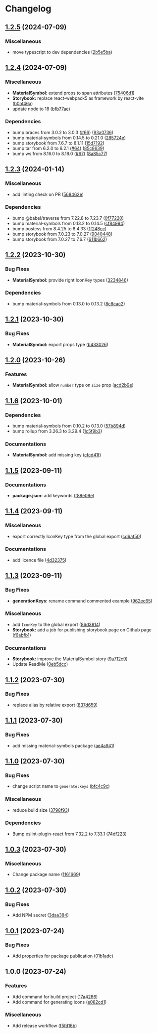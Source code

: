 # Changelog

## [1.2.5](https://github.com/yteruel31/react-material-symbol-icons/compare/v1.2.4...v1.2.5) (2024-07-09)


### Miscellaneous

* move typescript to dev dependencies ([2b5e5ba](https://github.com/yteruel31/react-material-symbol-icons/commit/2b5e5bace524512c03f071dd8fe5bf470e8fbfb6))

## [1.2.4](https://github.com/yteruel31/react-material-symbol-icons/compare/v1.2.3...v1.2.4) (2024-07-09)


### Miscellaneous

* **MaterialSymbol:** extend props to span attributes ([75406d1](https://github.com/yteruel31/react-material-symbol-icons/commit/75406d1cae69d3c453bc605a65e4e760e52a82ab))
* **Storybook:** replace react-webpack5 as framework by react-vite ([b0af46a](https://github.com/yteruel31/react-material-symbol-icons/commit/b0af46aa62e4249db6ba267c3aeb132cf30880d7))
* update node to 18 ([bfb77ae](https://github.com/yteruel31/react-material-symbol-icons/commit/bfb77aefa48b6d14b3f83772a5665cda800afcf9))


### Dependencies

* bump braces from 3.0.2 to 3.0.3 ([#66](https://github.com/yteruel31/react-material-symbol-icons/issues/66)) ([93a0736](https://github.com/yteruel31/react-material-symbol-icons/commit/93a0736ef23eac6f52a698636ce29fe862921a9d))
* bump material-symbols from 0.14.5 to 0.21.0 ([285724e](https://github.com/yteruel31/react-material-symbol-icons/commit/285724ec9511ae3995ac396593e88763458454b8))
* bump storybook from 7.6.7 to 8.1.11 ([15d7192](https://github.com/yteruel31/react-material-symbol-icons/commit/15d71924e053fb98e6618883153c51e548a421ce))
* bump tar from 6.2.0 to 6.2.1 ([#64](https://github.com/yteruel31/react-material-symbol-icons/issues/64)) ([85c8639](https://github.com/yteruel31/react-material-symbol-icons/commit/85c863923b7ae38728d3aa64b6e6e695078895de))
* bump ws from 8.16.0 to 8.18.0 ([#67](https://github.com/yteruel31/react-material-symbol-icons/issues/67)) ([8a85c77](https://github.com/yteruel31/react-material-symbol-icons/commit/8a85c770ff7b64830f098cdff362f4e7ed638a09))

## [1.2.3](https://github.com/yteruel31/react-material-symbol-icons/compare/v1.2.2...v1.2.3) (2024-01-14)


### Miscellaneous

* add linting check on PR ([568462e](https://github.com/yteruel31/react-material-symbol-icons/commit/568462e55e771be533b88772268a1217eec3b0c3))


### Dependencies

* bump @babel/traverse from 7.22.8 to 7.23.7 ([0f77220](https://github.com/yteruel31/react-material-symbol-icons/commit/0f77220a682a3142c3af7ce7606eae634a47fba7))
* bump material-symbols from 0.13.2 to 0.14.5 ([cf84994](https://github.com/yteruel31/react-material-symbol-icons/commit/cf84994c70f525c553e19feeaa77dbc80671f310))
* bump postcss from 8.4.25 to 8.4.33 ([1f248cc](https://github.com/yteruel31/react-material-symbol-icons/commit/1f248ccd26c46aea87d29ff5419f8a92bed0b683))
* bump storybook from 7.0.23 to 7.0.27 ([9040448](https://github.com/yteruel31/react-material-symbol-icons/commit/90404488d68b0fdc8a0e7e9959713f035b9c396e))
* bump storybook from 7.0.27 to 7.6.7 ([611b662](https://github.com/yteruel31/react-material-symbol-icons/commit/611b662ecf0113afa18686219382ce6fdf00b80e))

## [1.2.2](https://github.com/yteruel31/react-material-symbol-icons/compare/v1.2.1...v1.2.2) (2023-10-30)


### Bug Fixes

* **MaterialSymbol:** provide right IconKey types ([3234846](https://github.com/yteruel31/react-material-symbol-icons/commit/32348466ee80340b415d4ffb929612803f7e0a75))


### Dependencies

* bump material-symbols from 0.13.0 to 0.13.2 ([8c8cac2](https://github.com/yteruel31/react-material-symbol-icons/commit/8c8cac21e7bbca508ad389c17cbc691ca2cbd5a0))

## [1.2.1](https://github.com/yteruel31/react-material-symbol-icons/compare/v1.2.0...v1.2.1) (2023-10-30)


### Bug Fixes

* **MaterialSymbol:** export props type ([b433026](https://github.com/yteruel31/react-material-symbol-icons/commit/b43302626307e3c7e8a80b220a45870af84b8905))

## [1.2.0](https://github.com/yteruel31/react-material-symbol-icons/compare/v1.1.6...v1.2.0) (2023-10-26)


### Features

* **MaterialSymbol:** allow `number` type on `size` prop ([acd2b9e](https://github.com/yteruel31/react-material-symbol-icons/commit/acd2b9e1b9d73d7d99712f63f1a6ba0241d6e9ba))

## [1.1.6](https://github.com/yteruel31/react-material-symbol-icons/compare/v1.1.5...v1.1.6) (2023-10-01)


### Dependencies

* bump material-symbols from 0.10.2 to 0.13.0 ([57b894d](https://github.com/yteruel31/react-material-symbol-icons/commit/57b894d50a961337a10555662b45a5cbf9eab73c))
* bump rollup from 3.26.3 to 3.29.4 ([1c5f9b3](https://github.com/yteruel31/react-material-symbol-icons/commit/1c5f9b30281f7042b66a93d3bf268df2b6bde4f1))


### Documentations

* **MaterialSymbol:** add missing key ([cfcd41f](https://github.com/yteruel31/react-material-symbol-icons/commit/cfcd41f9c77e8d8b5fea5a4945ffe28fcaea3d5d))

## [1.1.5](https://github.com/yteruel31/react-material-symbol-icons/compare/v1.1.4...v1.1.5) (2023-09-11)


### Documentations

* **package.json:** add keywords ([f88e09e](https://github.com/yteruel31/react-material-symbol-icons/commit/f88e09eec8b0bed29a9011c475f1996bafd44ab5))

## [1.1.4](https://github.com/yteruel31/react-material-symbol-icons/compare/v1.1.3...v1.1.4) (2023-09-11)


### Miscellaneous

* export correctly IconKey type from the global export ([cd6af50](https://github.com/yteruel31/react-material-symbol-icons/commit/cd6af507ecc613f4be8cd552e499456f69c5a770))


### Documentations

* add licence file ([4d32375](https://github.com/yteruel31/react-material-symbol-icons/commit/4d323751cd54b014361a5b9196a5f1c55f4a9d8e))

## [1.1.3](https://github.com/yteruel31/react-material-symbol-icons/compare/v1.1.2...v1.1.3) (2023-09-11)


### Bug Fixes

* **generationKeys:** rename command commented example ([962ec65](https://github.com/yteruel31/react-material-symbol-icons/commit/962ec6580fcc774a7cdc9d57d945f8ee59bf4cb8))


### Miscellaneous

* add `IconKey` to the global export ([86d3814](https://github.com/yteruel31/react-material-symbol-icons/commit/86d3814eb978ad88655629bd4cb04017dfa267c3))
* **Storybook:** add a job for publishing storybook page on Github page ([f6abfb1](https://github.com/yteruel31/react-material-symbol-icons/commit/f6abfb19b4927192e2ab8c7f9b35c8b2973b120d))


### Documentations

* **Storybook:** improve the MaterialSymbol story ([9a712c9](https://github.com/yteruel31/react-material-symbol-icons/commit/9a712c9a9716c556eb89aaa018cb38b4d2d29222))
* Update ReadMe ([0eb5dcc](https://github.com/yteruel31/react-material-symbol-icons/commit/0eb5dcc98407eef07bd8c5b7140d2cbabf1d0d06))

## [1.1.2](https://github.com/yteruel31/react-material-symbols/compare/v1.1.1...v1.1.2) (2023-07-30)


### Bug Fixes

* replace alias by relative export ([837d659](https://github.com/yteruel31/react-material-symbols/commit/837d659910162519e5b946d9b262cb8c78f352d2))

## [1.1.1](https://github.com/yteruel31/react-material-symbols/compare/v1.1.0...v1.1.1) (2023-07-30)


### Bug Fixes

* add missing material-symbols package ([ae4a941](https://github.com/yteruel31/react-material-symbols/commit/ae4a941b8ae3b095163f742558bc77de516b56fb))

## [1.1.0](https://github.com/yteruel31/react-material-symbols/compare/v1.0.3...v1.1.0) (2023-07-30)


### Bug Fixes

* change script name to `generate:keys` ([bfc4c9c](https://github.com/yteruel31/react-material-symbols/commit/bfc4c9c49072b9ea99e0e596a7e3cd727cd130dd))


### Miscellaneous

* reduce build size ([3798f93](https://github.com/yteruel31/react-material-symbols/commit/3798f93b10528dca435f427c60a3e8d03e012e74))


### Dependencies

* Bump eslint-plugin-react from 7.32.2 to 7.33.1 ([74df223](https://github.com/yteruel31/react-material-symbols/commit/74df223e5f368aef2c7753e6626c40091ab02159))

## [1.0.3](https://github.com/yteruel31/react-material-symbols/compare/v1.0.2...v1.0.3) (2023-07-30)


### Miscellaneous

* Change package name ([1161669](https://github.com/yteruel31/react-material-symbols/commit/116166916dae479cc4ef5b26b15ff274ea5cd7ed))

## [1.0.2](https://github.com/yteruel31/react-material-symbols/compare/v1.0.1...v1.0.2) (2023-07-30)


### Bug Fixes

* Add NPM secret ([3daa384](https://github.com/yteruel31/react-material-symbols/commit/3daa384ee5c1793602f9ed549d9eedd0b660ea0c))

## [1.0.1](https://github.com/yteruel31/react-material-symbols/compare/v1.0.0...v1.0.1) (2023-07-24)


### Bug Fixes

* Add properties for package publication ([01b1adc](https://github.com/yteruel31/react-material-symbols/commit/01b1adc7f6ac20fbeed216b06ce674c10ed0bfd4))

## 1.0.0 (2023-07-24)


### Features

* Add command for build project ([17a4286](https://github.com/yteruel31/react-material-symbols/commit/17a4286df44db245873161ff83fa83c2c7522702))
* Add command for generating icons ([e082cd1](https://github.com/yteruel31/react-material-symbols/commit/e082cd110db1840ce5083b4cd3bb1745b0fa05b5))


### Miscellaneous

* Add release workflow ([f5fd16b](https://github.com/yteruel31/react-material-symbols/commit/f5fd16bb822d7b8d0529d9cedc77cb74d708ba97))
